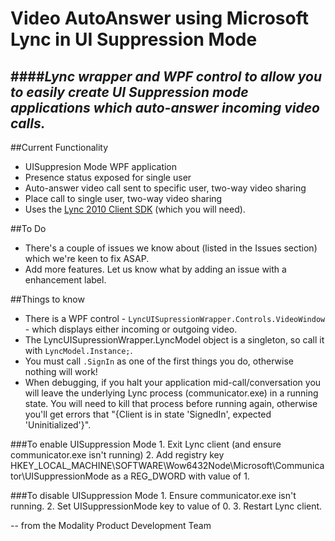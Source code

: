 Video AutoAnswer using Microsoft Lync in UI Suppression Mode
==================================

####*Lync wrapper and WPF control to allow you to easily create UI Suppression mode applications which auto-answer incoming video calls.*
---

##Current Functionality
* UISuppresion Mode WPF application
* Presence status exposed for single user
* Auto-answer video call sent to specific user, two-way video sharing
* Place call to single user, two-way video sharing
* Uses the [Lync 2010 Client SDK](http://www.microsoft.com/en-us/download/details.aspx?id=18898) (which you will need).

##To Do
* There's a couple of issues we know about (listed in the Issues section) which we're keen to fix ASAP.
* Add more features. Let us know what by adding an issue with a enhancement label.

##Things to know

* There is a WPF control - `LyncUISupressionWrapper.Controls.VideoWindow` -  which displays either incoming or outgoing video.
* The LyncUISupressionWrapper.LyncModel object is a singleton, so call it with `LyncModel.Instance;`.
* You must call `.SignIn` as one of the first things you do, otherwise nothing will work!
* When debugging, if you halt your application mid-call/conversation you will leave the underlying Lync process (communicator.exe) in a running state. You will need to kill that process before running again, otherwise you'll get errors that "{Client is in state 'SignedIn', expected 'Uninitialized'}".


###To enable UISuppression Mode
	1. Exit Lync client (and ensure communicator.exe isn't running)
	2. Add registry key HKEY_LOCAL_MACHINE\SOFTWARE\Wow6432Node\Microsoft\Communicator\UISuppressionMode as a REG_DWORD with value of 1.
	
###To disable UISuppression Mode
	1. Ensure communicator.exe isn't running.
	2. Set UISuppressionMode key to value of 0.
	3. Restart Lync client.
	
--
from the Modality Product Development Team